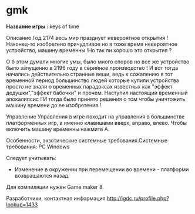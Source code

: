 # gmk
<b>Название игры :</b> keys of time

Описание
Год 2174 весь мир празднует невероятное открытия !
Наконец-то изобретено причудливое но в тоже время невероятное 
устройство, машину временны !Но так ли хорошо это открытия ? 

О б этом думали многие умы, было много споров но все же 
устройство было запущенно в 2196 году в серийное производство !
И вот тогда начались действительно странные вещи, 
ведь к сожалению в тот временной период большинство людей 
которые купили устройства просто не знали о временных парадоксах
известных как "эффект дедушки","эффект бабочки" и прочем.
Наступил настоящий временный апокалипсис ! И тогда было
принято решения о том чтобы уничтожить машину времени до ее 
изобретения !

Управление
Управления в игре походит на управления в большинстве платформенных игр, а именно 
клавишами вверх, вправо, влево. Чтобы включить машину временны нажмите A.

Особенности, экзотические системные требования.Системные требования: 
PC Windows

Следует учитывать:
-	Изменение в окружении при перемещении во времени - платформи возвращаются назад.

Для компиляции нужен Game maker 8.

Разработчики, контактная информация
http://igdc.ru/profile.php?lookup=1433
